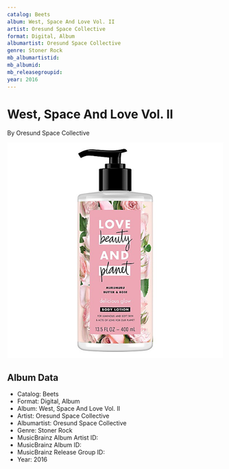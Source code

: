 ```yaml
---
catalog: Beets
album: West, Space And Love Vol. II
artist: Oresund Space Collective
format: Digital, Album
albumartist: Oresund Space Collective
genre: Stoner Rock
mb_albumartistid: 
mb_albumid: 
mb_releasegroupid: 
year: 2016
---
```


# West, Space And Love Vol. II

By Oresund Space Collective

![](../../assets/beetscovers/Oresund_Space_Collective-West__Space_And_Love_Vol_II.jpg)

## Album Data

- Catalog: Beets
- Format: Digital, Album
- Album: West, Space And Love Vol. II
- Artist: Oresund Space Collective
- Albumartist: Oresund Space Collective
- Genre: Stoner Rock
- MusicBrainz Album Artist ID: 
- MusicBrainz Album ID: 
- MusicBrainz Release Group ID: 
- Year: 2016

